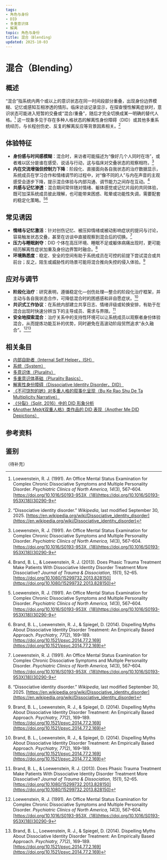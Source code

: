 ```yaml
---
tags:
- 角色与身份
- DID
- 多重意识体
- 解离
topic: 角色与身份
title: 混合（Blending）
updated: 2025-10-03
---
```



# 混合（Blending）

## 概述

“混合”指系统内两个或以上的意识状态在同一时间段部分重叠，出现身份边界模糊、记忆或感知互相渗透的情形。临床访谈记录显示，在探查慢性解离症状时，意识状态可能进入短暂的交叠或“混合/重叠”，随后才完全切换成某一明确的替代人格。[^loewenstein1991] 这一现象多见于存在多种人格状态的解离性身份障碍（DID）或其他多重系统经历，与长程创伤史、反复的解离反应等背景因素相关。[^wikipedia_did]

## 体验特征

- **身份感与时间感模糊**：混合时，来访者可能描述为“像好几个人同时在场”，或者难以区分是谁在感受、说话与行动，这与临床对交叠状态的观察相符。[^loewenstein1991]
- **内在交流增强但控制力下降**：阶段化、直接面向各自我状态的治疗数据显示，系统成员在学习合作和情绪调节的过程中，对“像不同的人”与内在声音的主观感受会逐步下降，提示混合体验与内部沟通、调节能力之间存在互动。[^brand2013]
- **共感与记忆渗透**：混合期间常伴随对情绪、躯体感觉或记忆片段的共同体验，既可加深系统成员彼此理解，也可能带来困惑、眩晕或功能性失调，需要配套的稳定化策略。[^loewenstein1991][^brand2014]

## 常见诱因

- **情绪与记忆激活**：针对创伤记忆、被压抑情绪或被动影响症状的提问与讨论，容易触发状态交叠，甚至在访谈中直接观察到混合后的切换。[^loewenstein1991]
- **压力与睡眠剥夺**：DID 个体在高压环境、睡眠不足或躯体病痛出现时，更可能经历解离性症状加重及身份边界暂时融合。[^wikipedia_did]
- **环境熟悉度**：稳定、安全的空间有助于系统成员在可控的前提下尝试混合或共前台；反之，陌生或威胁性的场景可能将混合推向失控的侵入体验。[^brand2014]

## 应对与调节

- **阶段化治疗**：研究表明，遵循稳定化—创伤处理—整合的阶段化治疗框架，并主动与各自我状态合作，可降低混合时的困惑感和非自愿症状。[^brand2014]
- **共识式工作协议**：在系统内部建立共享日志、情绪评级或轮换安排，有助于在混合出现时快速分辨当下的主导成员、需求与界限。[^brand2013]
- **安全地探索混合**：治疗关系中的支持性环境可以让系统成员以观察者身份体验混合，从而提炼功能互补的优势，同时避免在高波动阶段贸然追求“永久融合”。[^loewenstein1991][^brand2014]

## 相关条目

- [内部自助者（Internal Self Helper，ISH）](Internal-Self-Helper-ISH.md)
- [系统（System）](System.md)
- [多意识体（Plurality）](Plurality.md)
- [多重意识体基础（Plurality Basics）](Plurality-Basics.md)
- [解离性身份障碍（Dissociative Identity Disorder，DID）](DID.md)
- [《不可饶恕的她》对多重人格的叙事化呈现（Bu Ke Rao Shu De Ta Multiplicity Narrative）](Bu-Ke-Raoshu-De-Ta-Multiplicity-Narrative.md)
- [《分裂》（Split, 2016）中的 DID 形象分析](Split-2016-DID-Representation.md)
- [《Another Me》/《双重人格》类作品的 DID 表现（Another Me DID Depictions）](Another-Me-DID-Depictions.md)

## 参考资料

[^loewenstein1991]: Loewenstein, R. J. (1991). An Office Mental Status Examination for Complex Chronic Dissociative Symptoms and Multiple Personality Disorder. _Psychiatric Clinics of North America, 14_(3), 567–604. [https://doi.org/10.1016/S0193-953X（18](https://doi.org/10.1016/S0193-953X(18))30290-9
[^wikipedia_did]: “Dissociative identity disorder.” _Wikipedia_, last modified September 30, 2025. [https://en.wikipedia.org/wiki/Dissociative_identity_disorder](https://en.wikipedia.org/wiki/Dissociative_identity_disorder)
[^brand2014]: Brand, B. L., Loewenstein, R. J., & Spiegel, D. (2014). Dispelling Myths About Dissociative Identity Disorder Treatment: An Empirically Based Approach. _Psychiatry, 77_(2), 169–189. [https://doi.org/10.1521/psyc.2014.77.2.169](https://doi.org/10.1521/psyc.2014.77.2.169)
[^brand2013]: Brand, B. L., & Loewenstein, R. J. (2013). Does Phasic Trauma Treatment Make Patients With Dissociative Identity Disorder Treatment More Dissociative? _Journal of Trauma & Dissociation, 15_(1), 52–65. [https://doi.org/10.1080/15299732.2013.828150](https://doi.org/10.1080/15299732.2013.828150)

## 鉴别

（待补充）

